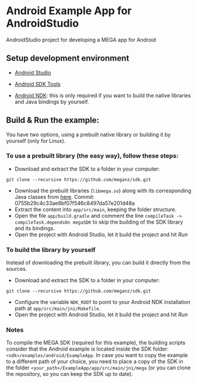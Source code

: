 # Android Example App for AndroidStudio

AndroidStudio project for developing a MEGA app for Android

## Setup development environment

* [Android Studio](http://developer.android.com/intl/es/sdk/index.html)

* [Android SDK Tools](http://developer.android.com/intl/es/sdk/index.html#Other)

* [Android NDK](http://developer.android.com/intl/es/ndk/downloads/index.html): this is only required if you want to build the native libraries and Java bindings by yourself.

## Build & Run the example:

You have two options, using a prebuilt native library or building it by yourself (only for Linux).

### To use a prebuilt library (the easy way), follow these steps:

* Download and extract the SDK to a folder in your computer: 
```
git clone --recursive https://github.com/meganz/sdk.git
```
* Download the prebuilt libraries (`libmega.so`) along with its corresponding Java classes from [here](https://mega.nz/#!M4F1DRAL!dbqCqI_TckwbkJZp0fHiHT_fpjgUsGVo3Q2loyvp6K4). Commit: 0755b29c4c33ae6bf07f546c8497da57e201d48a
* Extract the content into `app/src/main`, keeping the folder structure.
* Open the file `app/build.gradle` and comment the line `compileTask -> compileTask.dependsOn megaSDK` to skip the building of the SDK library and its bindings.
* Open the project with Android Studio, let it build the project and hit _*Run*_

### To build the library by yourself

Instead of downloading the prebuilt library, you can build it directly from the sources.

* Download and extract the SDK to a folder in your computer: 
```
git clone --recursive https://github.com/meganz/sdk.git
```
* Configure the variable `NDK_ROOT` to point to your Android NDK installation path at `app/src/main/jni/Makefile`.
* Open the project with Android Studio, let it build the project and hit _*Run*_

### Notes

To compile the MEGA SDK (required for this example), the building scripts consider that the Android example is located inside the SDK folder: `<sdk>/examples/android/ExampleApp`. In case you want to copy the example to a different path of your choice, you need to place a copy of the SDK in the folder `<your_path>/ExampleApp/app/src/main/jni/mega` (or you can clone the repository, so you can keep the SDK up to date).
